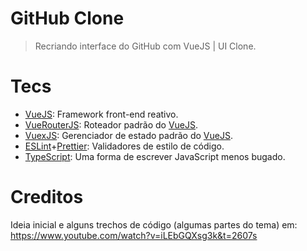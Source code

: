 # GitHub Clone

> Recriando interface do GitHub com VueJS | UI Clone.

# Tecs

- [VueJS]: Framework front-end reativo.
- [VueRouterJS]: Roteador padrão do [VueJS].
- [VuexJS]: Gerenciador de estado padrão do [VueJS].
- [ESLint]+[Prettier]: Validadores de estilo de código.
- [TypeScript]: Uma forma de escrever JavaScript menos bugado.

# Creditos

Ideia inicial e alguns trechos de código (algumas partes do tema) em: https://www.youtube.com/watch?v=iLEbGQXsg3k&t=2607s

[vuejs]: https://vuejs.org/
[vuerouterjs]: https://router.vuejs.org/
[vuexjs]: https://vuex.vuejs.org/
[eslint]: https://eslint.org/
[prettier]: https://prettier.io/
[typescript]: https://www.typescriptlang.org/
